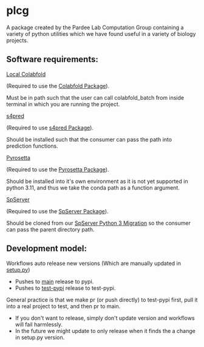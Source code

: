 # plcg

A package created by the Pardee Lab Computation Group containing a variety of python utilities which we have found useful in a variety of biology projects.

## Software requirements:

[Local Colabfold](https://github.com/YoshitakaMo/localcolabfold)

(Required to use the [Colabfold Package](https://github.com/Pardee-Lab-Computation-Group/plcg/blob/main/src/plcg/structure_prediction/colabfold/)).

Must be in path such that the user can call colabfold_batch from inside terminal in which you are running the project.

[s4pred](https://github.com/psipred/s4pred)

(Required to use [s4pred Package](https://github.com/Pardee-Lab-Computation-Group/plcg/blob/main/src/plcg/structure_prediction/s4pred/)).

Should be installed such that the consumer can pass the path into prediction functions.

[Pyrosetta](https://www.pyrosetta.org/)

(Required to use the [Pyrosetta Package](https://github.com/Pardee-Lab-Computation-Group/plcg/blob/main/src/plcg/structure_scoring/rosetta/)).

Should be installed into it's own environment as it is not yet supported in python 3.11, and thus we take the conda path as a function argument.

[SpServer](https://github.com/structuralbioinformatics/SPServer)

(Required to use the [SpServer Package](https://github.com/Pardee-Lab-Computation-Group/plcg/blob/main/src/plcg/structure_scoring/spserver/)).

Should be cloned from our [SpServer Python 3 Migration](https://github.com/Pardee-Lab-Computation-Group/SPServer-py3) so the consumer can pass the parent directory path.

## Development model:

Workflows auto release new versions (Which are manually updated in [setup.py](https://github.com/Pardee-Lab-Computation-Group/plcg/blob/main/setup.py))

- Pushes to [main](https://github.com/Pardee-Lab-Computation-Group/plcg/tree/main) release to pypi.
- Pushes to [test-pypi](https://github.com/Pardee-Lab-Computation-Group/plcg/tree/test-pypi) release to test-pypi.

General practice is that we make pr (or push directly) to test-pypi first, pull it into a real project to test, and then pr to main.

- If you don't want to release, simply don't update version and workflows will fail harmlessly.
- In the future we might update to only release when it finds the a change in setup.py version.
